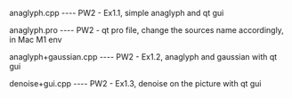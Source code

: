 anaglyph.cpp ---- PW2 - Ex1.1, simple anaglyph and qt gui 





anaglyph.pro ---- PW2 - qt pro file, change the sources name accordingly, in Mac M1 env




anaglyph+gaussian.cpp ---- PW2 - Ex1.2, anaglyph and gaussian with qt gui




denoise+gui.cpp ---- PW2 - Ex1.3, denoise on the picture with qt gui



